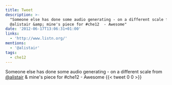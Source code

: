 ```yaml
---
title: Tweet
description: >-
  "Someone else has done some audio generating - on a different scale from
  @alistair &amp; mine's piece for #che12  - Awesome"
date: '2012-06-17T13:06:31+01:00'
links:
  - 'http://www.listn.org/'
mentions:
  - '@alistair'
tags:
  - che12
---
```

Someone else has done some audio generating - on a different scale from [@alistair](https://twitter.com/@alistair) &amp; mine's piece for #che12  - Awesome
      {{< tweet 0 0 >}}
    

